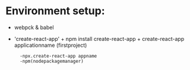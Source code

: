Environment setup:
===================

+ webpck & babel
+ 'create-react-app'
       + npm install create-react-app
       + create-react-app applicationname
        (firstproject)
        
        -npx.create-react-app appname
        -npm(nodepackagemanager)
